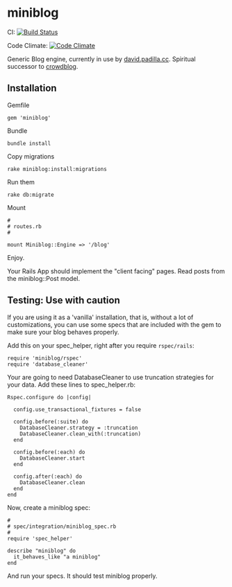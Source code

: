 # miniblog

CI:
[![Build Status](https://travis-ci.org/dabit/miniblog.svg?branch=master)](https://travis-ci.org/dabit/miniblog)

Code Climate:
[![Code Climate](https://codeclimate.com/badge.png)](https://codeclimate.com/github/dabit/miniblog)

Generic Blog engine, currently in use by [david.padilla.cc](http://david.padilla.cc).
Spiritual successor to [crowdblog](https://github.com/crowdint/crowdblog).

## Installation

Gemfile

    gem 'miniblog'

Bundle

    bundle install

Copy migrations

    rake miniblog:install:migrations

Run them

    rake db:migrate

Mount

    #
    # routes.rb
    #

    mount Miniblog::Engine => '/blog'

Enjoy.

Your Rails App should implement the "client facing" pages. Read posts from the
miniblog::Post model.

## Testing: Use with caution

If you are using it as a 'vanilla' installation, that is, without a lot of
customizations, you can use some specs that are included with the gem to make
sure your blog behaves properly.

Add this on your spec_helper, right after you require `rspec/rails`:

    require 'miniblog/rspec'
    require 'database_cleaner'

Your are going to need DatabaseCleaner to use truncation strategies for your
data. Add these lines to spec_helper.rb:

    Rspec.configure do |config|

      config.use_transactional_fixtures = false

      config.before(:suite) do
        DatabaseCleaner.strategy = :truncation
        DatabaseCleaner.clean_with(:truncation)
      end

      config.before(:each) do
        DatabaseCleaner.start
      end

      config.after(:each) do
        DatabaseCleaner.clean
      end
    end

Now, create a miniblog spec:

    #
    # spec/integration/miniblog_spec.rb
    #
    require 'spec_helper'

    describe "miniblog" do
      it_behaves_like "a miniblog"
    end

And run your specs. It should test miniblog properly.
